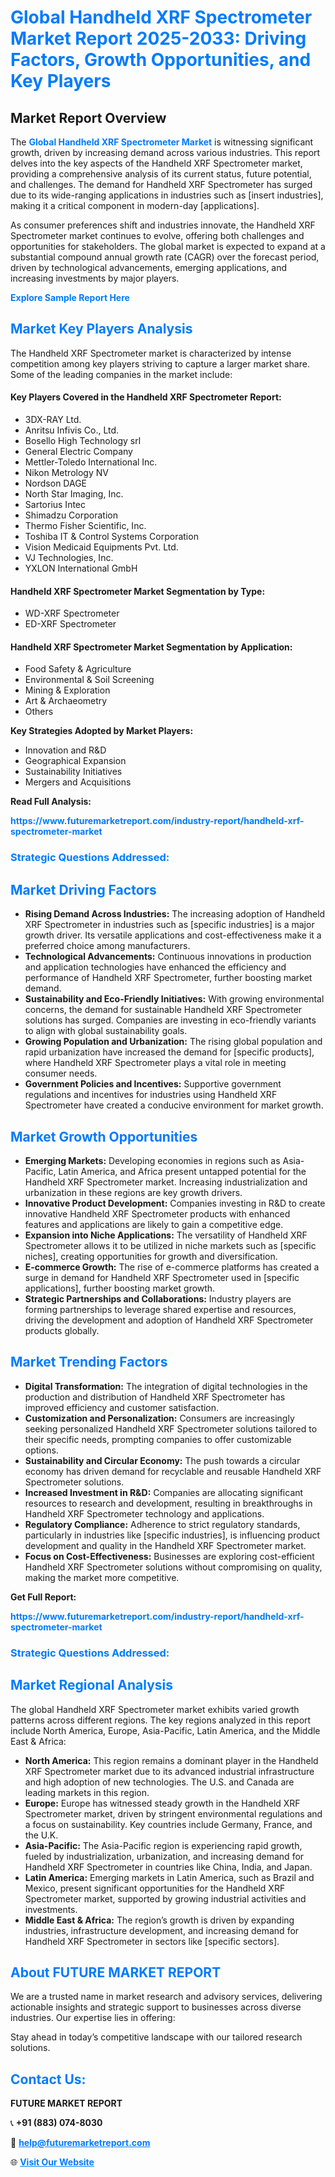 <h1 style="color: #007BFF;">Global Handheld XRF Spectrometer Market Report 2025-2033: Driving Factors, Growth Opportunities, and Key Players</h1>

<section id="overview">
<h2>Market Report Overview</h2>
<p>The <a href="https://www.futuremarketreport.com/industry-report/handheld-xrf-spectrometer-market" style="color: #007BFF; text-decoration: none;"><strong>Global Handheld XRF Spectrometer Market</strong></a> is witnessing significant growth, driven by increasing demand across various industries. This report delves into the key aspects of the Handheld XRF Spectrometer market, providing a comprehensive analysis of its current status, future potential, and challenges. The demand for Handheld XRF Spectrometer has surged due to its wide-ranging applications in industries such as [insert industries], making it a critical component in modern-day [applications].</p>
<p>As consumer preferences shift and industries innovate, the Handheld XRF Spectrometer market continues to evolve, offering both challenges and opportunities for stakeholders. The global market is expected to expand at a substantial compound annual growth rate (CAGR) over the forecast period, driven by technological advancements, emerging applications, and increasing investments by major players.</p>
</section>

<section id="overview">
<p><a href="https://www.futuremarketreport.com/request-sample/reportId=102852" style="color: #007BFF; text-decoration: none;"><strong>Explore Sample Report Here</strong></a></p>
</section>

<section id="key-players">
<h2 style="color: #007BFF;">Market Key Players Analysis</h2>
<p>The Handheld XRF Spectrometer market is characterized by intense competition among key players striving to capture a larger market share. Some of the leading companies in the market include:</p>
<h4>Key Players Covered in the Handheld XRF Spectrometer Report:</h4>
<ul><li>3DX-RAY Ltd.</li><li>Anritsu Infivis Co., Ltd.</li><li>Bosello High Technology srl</li><li>General Electric Company</li><li>Mettler-Toledo International Inc.</li><li>Nikon Metrology NV</li><li>Nordson DAGE</li><li>North Star Imaging, Inc.</li><li>Sartorius Intec</li><li>Shimadzu Corporation</li><li>Thermo Fisher Scientific, Inc.</li><li>Toshiba IT &amp; Control Systems Corporation</li><li>Vision Medicaid Equipments Pvt. Ltd.</li><li>VJ Technologies, Inc.</li><li>YXLON International GmbH</li></ul>
<h4>Handheld XRF Spectrometer Market Segmentation by Type:</h4>
<ul><li>WD-XRF Spectrometer</li><li>ED-XRF Spectrometer</li></ul>

<h4>Handheld XRF Spectrometer Market Segmentation by Application:</h4>
<ul><li>Food Safety &amp; Agriculture</li><li>Environmental &amp; Soil Screening</li><li>Mining &amp; Exploration</li><li>Art &amp; Archaeometry</li><li>Others</li></ul>
<p><strong>Key Strategies Adopted by Market Players:</strong></p>
<ul>
<li>Innovation and R&D</li>
<li>Geographical Expansion</li>
<li>Sustainability Initiatives</li>
<li>Mergers and Acquisitions</li>
</ul>
</section>

<section>
<p><strong>Read Full Analysis: </strong></p><a href="https://www.futuremarketreport.com/industry-report/handheld-xrf-spectrometer-market" style="color: #007BFF; text-decoration: none;"><strong>https://www.futuremarketreport.com/industry-report/handheld-xrf-spectrometer-market</strong></a>
<h3 style="color: #007BFF;">Strategic Questions Addressed:</h3>
</section>

<section id="driving-factors">
<h2 style="color: #007BFF;">Market Driving Factors</h2>
<ul>
<li><strong>Rising Demand Across Industries:</strong> The increasing adoption of Handheld XRF Spectrometer in industries such as [specific industries] is a major growth driver. Its versatile applications and cost-effectiveness make it a preferred choice among manufacturers.</li>
<li><strong>Technological Advancements:</strong> Continuous innovations in production and application technologies have enhanced the efficiency and performance of Handheld XRF Spectrometer, further boosting market demand.</li>
<li><strong>Sustainability and Eco-Friendly Initiatives:</strong> With growing environmental concerns, the demand for sustainable Handheld XRF Spectrometer solutions has surged. Companies are investing in eco-friendly variants to align with global sustainability goals.</li>
<li><strong>Growing Population and Urbanization:</strong> The rising global population and rapid urbanization have increased the demand for [specific products], where Handheld XRF Spectrometer plays a vital role in meeting consumer needs.</li>
<li><strong>Government Policies and Incentives:</strong> Supportive government regulations and incentives for industries using Handheld XRF Spectrometer have created a conducive environment for market growth.</li>
</ul>
</section>

<section id="growth-opportunities">
<h2 style="color: #007BFF;">Market Growth Opportunities</h2>
<ul>
<li><strong>Emerging Markets:</strong> Developing economies in regions such as Asia-Pacific, Latin America, and Africa present untapped potential for the Handheld XRF Spectrometer market. Increasing industrialization and urbanization in these regions are key growth drivers.</li>
<li><strong>Innovative Product Development:</strong> Companies investing in R&D to create innovative Handheld XRF Spectrometer products with enhanced features and applications are likely to gain a competitive edge.</li>
<li><strong>Expansion into Niche Applications:</strong> The versatility of Handheld XRF Spectrometer allows it to be utilized in niche markets such as [specific niches], creating opportunities for growth and diversification.</li>
<li><strong>E-commerce Growth:</strong> The rise of e-commerce platforms has created a surge in demand for Handheld XRF Spectrometer used in [specific applications], further boosting market growth.</li>
<li><strong>Strategic Partnerships and Collaborations:</strong> Industry players are forming partnerships to leverage shared expertise and resources, driving the development and adoption of Handheld XRF Spectrometer products globally.</li>
</ul>
</section>

<section id="trending-factors">
<h2 style="color: #007BFF;">Market Trending Factors</h2>
<ul>
<li><strong>Digital Transformation:</strong> The integration of digital technologies in the production and distribution of Handheld XRF Spectrometer has improved efficiency and customer satisfaction.</li>
<li><strong>Customization and Personalization:</strong> Consumers are increasingly seeking personalized Handheld XRF Spectrometer solutions tailored to their specific needs, prompting companies to offer customizable options.</li>
<li><strong>Sustainability and Circular Economy:</strong> The push towards a circular economy has driven demand for recyclable and reusable Handheld XRF Spectrometer solutions.</li>
<li><strong>Increased Investment in R&D:</strong> Companies are allocating significant resources to research and development, resulting in breakthroughs in Handheld XRF Spectrometer technology and applications.</li>
<li><strong>Regulatory Compliance:</strong> Adherence to strict regulatory standards, particularly in industries like [specific industries], is influencing product development and quality in the Handheld XRF Spectrometer market.</li>
<li><strong>Focus on Cost-Effectiveness:</strong> Businesses are exploring cost-efficient Handheld XRF Spectrometer solutions without compromising on quality, making the market more competitive.</li>
</ul>
</section>

<section>
<p><strong>Get Full Report: </strong></p><a href="https://www.futuremarketreport.com/industry-report/handheld-xrf-spectrometer-market" style="color: #007BFF; text-decoration: none;"><strong>https://www.futuremarketreport.com/industry-report/handheld-xrf-spectrometer-market</strong></a>
<h3 style="color: #007BFF;">Strategic Questions Addressed:</h3>
</section>


<section id="regional-analysis">
<h2 style="color: #007BFF;">Market Regional Analysis</h2>
<p>The global Handheld XRF Spectrometer market exhibits varied growth patterns across different regions. The key regions analyzed in this report include North America, Europe, Asia-Pacific, Latin America, and the Middle East & Africa:</p>
<ul>
<li><strong>North America:</strong> This region remains a dominant player in the Handheld XRF Spectrometer market due to its advanced industrial infrastructure and high adoption of new technologies. The U.S. and Canada are leading markets in this region.</li>
<li><strong>Europe:</strong> Europe has witnessed steady growth in the Handheld XRF Spectrometer market, driven by stringent environmental regulations and a focus on sustainability. Key countries include Germany, France, and the U.K.</li>
<li><strong>Asia-Pacific:</strong> The Asia-Pacific region is experiencing rapid growth, fueled by industrialization, urbanization, and increasing demand for Handheld XRF Spectrometer in countries like China, India, and Japan.</li>
<li><strong>Latin America:</strong> Emerging markets in Latin America, such as Brazil and Mexico, present significant opportunities for the Handheld XRF Spectrometer market, supported by growing industrial activities and investments.</li>
<li><strong>Middle East & Africa:</strong> The region’s growth is driven by expanding industries, infrastructure development, and increasing demand for Handheld XRF Spectrometer in sectors like [specific sectors].</li>
</ul>
</section>

<footer>
<h2 style="color: #007BFF;">About FUTURE MARKET REPORT</h2>
<p>We are a trusted name in market research and advisory services, delivering actionable insights and strategic support to businesses across diverse industries. Our expertise lies in offering:</p>

<p>Stay ahead in today’s competitive landscape with our tailored research solutions.</p>

<h2 style="color: #007BFF;">Contact Us:</h2>
<p><strong>FUTURE MARKET REPORT</strong></p>
<p>📞 <strong>+91 (883) 074-8030</strong></p>
<p>📧 <strong><a href="mailto:help@futuremarketreport.com" style="color: #007BFF;">help@futuremarketreport.com</a></strong></p>
<p>🌐 <strong><a href="https://www.futuremarketreport.com/" style="color: #007BFF;">Visit Our Website</a></strong></p>
</footer>